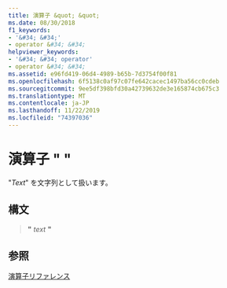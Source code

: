 ```yaml
---
title: 演算子 &quot; &quot;
ms.date: 08/30/2018
f1_keywords:
- '&#34; &#34;'
- operator &#34; &#34;
helpviewer_keywords:
- '&#34; &#34; operator'
- operator &#34; &#34;
ms.assetid: e96fd419-06d4-4989-b65b-7d3754f00f81
ms.openlocfilehash: 6f5138c0af97c07fe642cacec1497ba56cc0cdeb
ms.sourcegitcommit: 9ee5df398bfd30a42739632de3e165874cb675c3
ms.translationtype: MT
ms.contentlocale: ja-JP
ms.lasthandoff: 11/22/2019
ms.locfileid: "74397036"
---
```

# <a name="operator-quot-quot"></a>演算子 &quot; &quot;

"*Text*" を文字列として扱います。

## <a name="syntax"></a>構文

> __"__ *text* __"__

## <a name="see-also"></a>参照

[演算子リファレンス](operators-reference.md)
